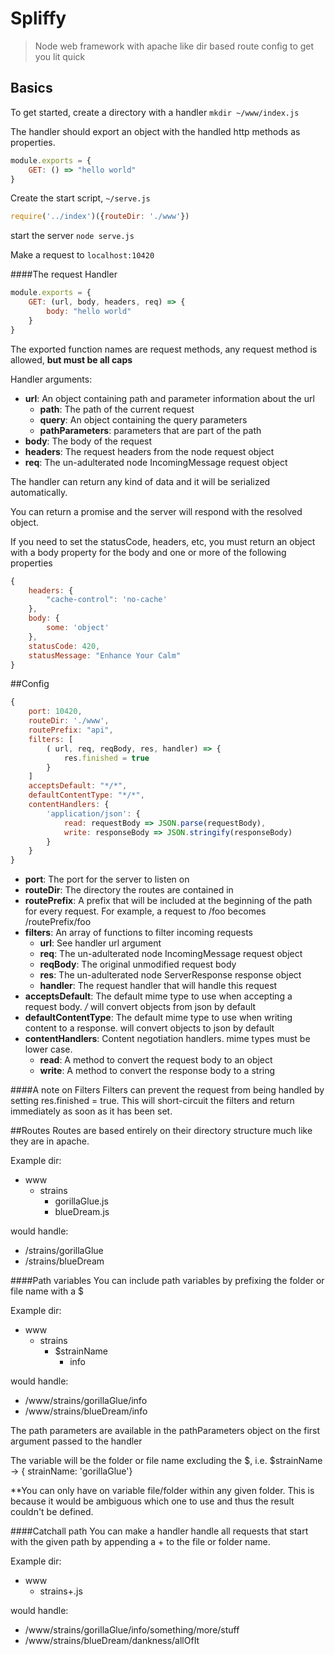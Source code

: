 # Spliffy

> Node web framework with apache like dir based route config to get you lit quick

## Basics
To get started, create a directory with a handler
```mkdir ~/www/index.js```

The handler should export an object with the handled http methods as properties.
```js
module.exports = {
    GET: () => "hello world"
}
```

Create the start script, ```~/serve.js```
```js
require('../index')({routeDir: './www'})
```

start the server
```node serve.js```

Make a request to ```localhost:10420```

####The request Handler
```js
module.exports = {
    GET: (url, body, headers, req) => {        
        body: "hello world"
    }
}
```

The exported function names are request methods, any request method is allowed, **but must be all caps**

Handler arguments:
- **url**: An object containing path and parameter information about the url
    - **path**: The path of the current request
    - **query**: An object containing the query parameters
    - **pathParameters**: parameters that are part of the path
- **body**: The body of the request
- **headers**: The request headers from the node request object
- **req**: The un-adulterated node IncomingMessage request object

The handler can return any kind of data and it will be serialized automatically.

You can return a promise and the server will respond with the resolved object.

If you need to set the statusCode, headers, etc, you must return an object with a body property for the body and one or more of the following properties
```js
{
    headers: {
        "cache-control": 'no-cache'
    },
    body: {
        some: 'object'
    },
    statusCode: 420,
    statusMessage: "Enhance Your Calm"
}
```

##Config
```js
{
    port: 10420,
    routeDir: './www',
    routePrefix: "api",
    filters: [
        ( url, req, reqBody, res, handler) => {
            res.finished = true
        }
    ]
    acceptsDefault: "*/*",
    defaultContentType: "*/*",
    contentHandlers: {
        'application/json': {
            read: requestBody => JSON.parse(requestBody),
            write: responseBody => JSON.stringify(responseBody)
        }
    }
}
```

- **port**: The port for the server to listen on
- **routeDir**: The directory the routes are contained in
- **routePrefix**: A prefix that will be included at the beginning of the path for every request. 
            For example, a request to /foo becomes /routePrefix/foo
- **filters**: An array of functions to filter incoming requests
    - **url**: See handler url argument
    - **req**: The un-adulterated node IncomingMessage request object
    - **reqBody**: The original unmodified request body
    - **res**: The un-adulterated node ServerResponse response object
    - **handler**: The request handler that will handle this request
- **acceptsDefault**: The default mime type to use when accepting a request body. */* will convert objects from json by default
- **defaultContentType**: The default mime type to use when writing content to a response. will convert objects to json by default
- **contentHandlers**: Content negotiation handlers. mime types must be lower case.
    - **read**: A method to convert the request body to an object 
    - **write**: A method to convert the response body to a string


####A note on Filters
Filters can prevent the request from being handled by setting res.finished = true. This will short-circuit the filters
and return immediately as soon as it has been set.

##Routes
Routes are based entirely on their directory structure much like they are in apache.

Example dir:
- www
    - strains
        - gorillaGlue.js
        - blueDream.js

would handle:

- /strains/gorillaGlue
- /strains/blueDream

####Path variables
You can include path variables by prefixing the folder or file name with a $

Example dir:
- www
    - strains
        - $strainName
            - info

would handle:

- /www/strains/gorillaGlue/info
- /www/strains/blueDream/info

The path parameters are available in the pathParameters object on the first argument passed to the handler

The variable will be the folder or file name excluding the $, i.e. $strainName -> { strainName: 'gorillaGlue'}

**You can only have on variable file/folder within any given folder. This is because it would be ambiguous which one to use and thus the result couldn't be defined. 

####Catchall path
You can make a handler handle all requests that start with the given path by appending a + to the file or folder name.

Example dir:
- www
    - strains+.js

would handle:

- /www/strains/gorillaGlue/info/something/more/stuff
- /www/strains/blueDream/dankness/allOfIt